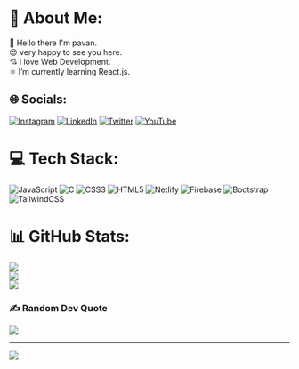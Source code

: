 # 💫 About Me:
👋 Hello there I'm pavan. <br>😍 very happy to see you here.<br>💘 I love Web Development.<br>⚛️ I’m currently learning React.js.<br>


## 🌐 Socials:
[![Instagram](https://img.shields.io/badge/Instagram-%23E4405F.svg?logo=Instagram&logoColor=white)](https://instagram.com/pavan_bhaskar_ch/) [![LinkedIn](https://img.shields.io/badge/LinkedIn-%230077B5.svg?logo=linkedin&logoColor=white)](https://linkedin.com/in/pavan-bhaskar-challa-4a2774244) [![Twitter](https://img.shields.io/badge/Twitter-%231DA1F2.svg?logo=Twitter&logoColor=white)](https://twitter.com/pavanch80091410) [![YouTube](https://img.shields.io/badge/YouTube-%23FF0000.svg?logo=YouTube&logoColor=white)](https://youtube.com/channel/UCKaszaFGi7a-Rs1ZybCAPOQ) 

# 💻 Tech Stack:
![JavaScript](https://img.shields.io/badge/javascript-%23323330.svg?style=for-the-badge&logo=javascript&logoColor=%23F7DF1E) ![C](https://img.shields.io/badge/c-%2300599C.svg?style=for-the-badge&logo=c&logoColor=white) ![CSS3](https://img.shields.io/badge/css3-%231572B6.svg?style=for-the-badge&logo=css3&logoColor=white) ![HTML5](https://img.shields.io/badge/html5-%23E34F26.svg?style=for-the-badge&logo=html5&logoColor=white) ![Netlify](https://img.shields.io/badge/netlify-%23000000.svg?style=for-the-badge&logo=netlify&logoColor=#00C7B7) ![Firebase](https://img.shields.io/badge/firebase-%23039BE5.svg?style=for-the-badge&logo=firebase) ![Bootstrap](https://img.shields.io/badge/bootstrap-%23563D7C.svg?style=for-the-badge&logo=bootstrap&logoColor=white) ![TailwindCSS](https://img.shields.io/badge/tailwindcss-%2338B2AC.svg?style=for-the-badge&logo=tailwind-css&logoColor=white)
# 📊 GitHub Stats:
![](https://github-readme-stats.vercel.app/api?username=pavanbhaskardev&theme=dark&hide_border=false&include_all_commits=false&count_private=false)<br/>
![](https://github-readme-streak-stats.herokuapp.com/?user=pavanbhaskardev&theme=dark&hide_border=false)<br/>
![](https://github-readme-stats.vercel.app/api/top-langs/?username=pavanbhaskardev&theme=dark&hide_border=false&include_all_commits=false&count_private=false&layout=compact)

### ✍️ Random Dev Quote
![](https://quotes-github-readme.vercel.app/api?type=horizontal&theme=radical)

---
[![](https://visitcount.itsvg.in/api?id=pavanbhaskardev&icon=0&color=3)](https://visitcount.itsvg.in)
